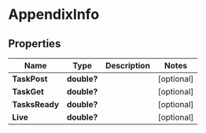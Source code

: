 # AppendixInfo


## Properties

| Name | Type | Description | Notes |
|------------ | ------------- | ------------- | -------------|
**TaskPost** | **double?** |  |[optional]|
**TaskGet** | **double?** |  |[optional]|
**TasksReady** | **double?** |  |[optional]|
**Live** | **double?** |  |[optional]|